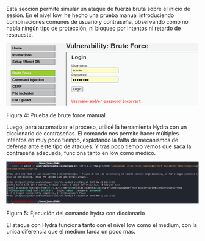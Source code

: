 Esta sección permite simular un ataque de fuerza bruta sobre el inicio de sesión. En el nivel low, he hecho una prueba manual introduciendo combinaciones comunes de usuario y contraseña, observando cómo no había ningún tipo de protección, ni bloqueo por intentos ni retardo de respuesta.

![Figura 4](./imagenes/image4.png)


Figura 4: Prueba de brute force manual

Luego, para automatizar el proceso, utilicé la herramienta Hydra con un diccionario de contraseñas. El comando nos permite hacer múltiples intentos en muy poco tiempo, explotando la falta de mecanismos de defensa ante este tipo de ataques. Y tras poco tiempo vemos que saca la contraseña adecuada, funciona tanto en low como médico.

![Figura 5](./imagenes/image5.png)


Figura 5: Ejecución del comando hydra con diccionario

El ataque con Hydra funciona tanto con el nivel low como el medium, con la unica diferencia que el medium tarda un poco mas.

